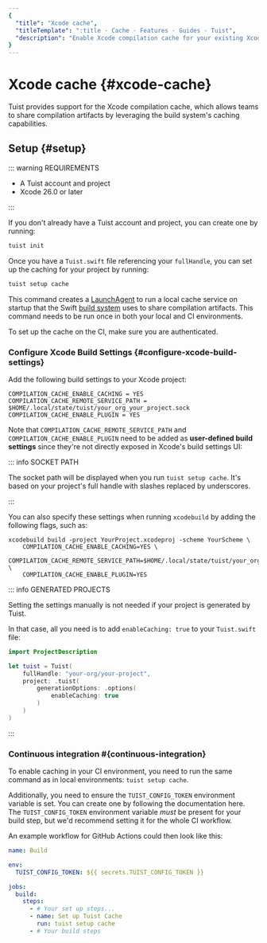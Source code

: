 ```yaml
---
{
  "title": "Xcode cache",
  "titleTemplate": ":title · Cache · Features · Guides · Tuist",
  "description": "Enable Xcode compilation cache for your existing Xcode projects to improve build times both locally and on the CI."
}
---
```

# Xcode cache {#xcode-cache}

Tuist provides support for the Xcode compilation cache, which allows teams to share compilation artifacts by leveraging the build system's caching capabilities.

## Setup {#setup}

::: warning REQUIREMENTS
<!-- -->
- A <LocalizedLink href="/guides/server/accounts-and-projects">Tuist account and project</LocalizedLink>
- Xcode 26.0 or later
<!-- -->
:::

If you don't already have a Tuist account and project, you can create one by running:

```bash
tuist init
```

Once you have a `Tuist.swift` file referencing your `fullHandle`, you can set up the caching for your project by running:

```bash
tuist setup cache
```

This command creates a [LaunchAgent](https://developer.apple.com/library/archive/documentation/MacOSX/Conceptual/BPSystemStartup/Chapters/CreatingLaunchdJobs.html) to run a local cache service on startup that the Swift [build system](https://github.com/swiftlang/swift-build) uses to share compilation artifacts. This command needs to be run once in both your local and CI environments.

To set up the cache on the CI, make sure you are <LocalizedLink href="/guides/integrations/continuous-integration#authentication">authenticated</LocalizedLink>.

### Configure Xcode Build Settings {#configure-xcode-build-settings}

Add the following build settings to your Xcode project:

```
COMPILATION_CACHE_ENABLE_CACHING = YES
COMPILATION_CACHE_REMOTE_SERVICE_PATH = $HOME/.local/state/tuist/your_org_your_project.sock
COMPILATION_CACHE_ENABLE_PLUGIN = YES
```

Note that `COMPILATION_CACHE_REMOTE_SERVICE_PATH` and `COMPILATION_CACHE_ENABLE_PLUGIN` need to be added as **user-defined build settings** since they're not directly exposed in Xcode's build settings UI:

::: info SOCKET PATH
<!-- -->
The socket path will be displayed when you run `tuist setup cache`. It's based on your project's full handle with slashes replaced by underscores.
<!-- -->
:::

You can also specify these settings when running `xcodebuild` by adding the following flags, such as:

```
xcodebuild build -project YourProject.xcodeproj -scheme YourScheme \
    COMPILATION_CACHE_ENABLE_CACHING=YES \
    COMPILATION_CACHE_REMOTE_SERVICE_PATH=$HOME/.local/state/tuist/your_org_your_project.sock \
    COMPILATION_CACHE_ENABLE_PLUGIN=YES
```

::: info GENERATED PROJECTS
<!-- -->
Setting the settings manually is not needed if your project is generated by Tuist.

In that case, all you need is to add `enableCaching: true` to your `Tuist.swift` file:
```swift
import ProjectDescription

let tuist = Tuist(
    fullHandle: "your-org/your-project",
    project: .tuist(
        generationOptions: .options(
            enableCaching: true
        )
    )
)
```
<!-- -->
:::

### Continuous integration #{continuous-integration}

To enable caching in your CI environment, you need to run the same command as in local environments: `tuist setup cache`.

Additionally, you need to ensure the `TUIST_CONFIG_TOKEN` environment variable is set. You can create one by following the documentation <LocalizedLink href="/guides/features/automate/continuous-integration#authentication">here</LocalizedLink>. The `TUIST_CONFIG_TOKEN` environment variable _must_ be present for your build step, but we'd recommend setting it for the whole CI workflow.

An example workflow for GitHub Actions could then look like this:
```yaml
name: Build

env:
  TUIST_CONFIG_TOKEN: ${{ secrets.TUIST_CONFIG_TOKEN }}

jobs:
  build:
    steps:
      - # Your set up steps...
      - name: Set up Tuist Cache
        run: tuist setup cache
      - # Your build steps
```
